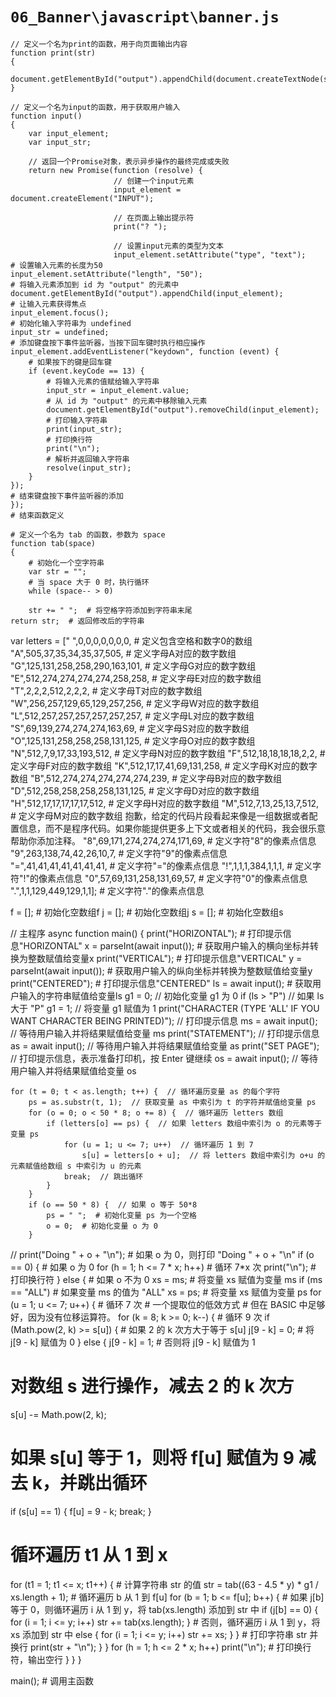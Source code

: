# `06_Banner\javascript\banner.js`

```
// 定义一个名为print的函数，用于向页面输出内容
function print(str)
{
    document.getElementById("output").appendChild(document.createTextNode(str));
}

// 定义一个名为input的函数，用于获取用户输入
function input()
{
    var input_element;
    var input_str;

    // 返回一个Promise对象，表示异步操作的最终完成或失败
    return new Promise(function (resolve) {
                       // 创建一个input元素
                       input_element = document.createElement("INPUT");

                       // 在页面上输出提示符
                       print("? ");

                       // 设置input元素的类型为文本
                       input_element.setAttribute("type", "text");
# 设置输入元素的长度为50
input_element.setAttribute("length", "50");
# 将输入元素添加到 id 为 "output" 的元素中
document.getElementById("output").appendChild(input_element);
# 让输入元素获得焦点
input_element.focus();
# 初始化输入字符串为 undefined
input_str = undefined;
# 添加键盘按下事件监听器，当按下回车键时执行相应操作
input_element.addEventListener("keydown", function (event) {
    # 如果按下的键是回车键
    if (event.keyCode == 13) {
        # 将输入元素的值赋给输入字符串
        input_str = input_element.value;
        # 从 id 为 "output" 的元素中移除输入元素
        document.getElementById("output").removeChild(input_element);
        # 打印输入字符串
        print(input_str);
        # 打印换行符
        print("\n");
        # 解析并返回输入字符串
        resolve(input_str);
    }
});
# 结束键盘按下事件监听器的添加
});
# 结束函数定义

# 定义一个名为 tab 的函数，参数为 space
function tab(space)
{
    # 初始化一个空字符串
    var str = "";
    # 当 space 大于 0 时，执行循环
    while (space-- > 0)
```
        str += " ";  # 将空格字符添加到字符串末尾
    return str;  # 返回修改后的字符串

var letters = [" ",0,0,0,0,0,0,0,  # 定义包含空格和数字0的数组
               "A",505,37,35,34,35,37,505,  # 定义字母A对应的数字数组
               "G",125,131,258,258,290,163,101,  # 定义字母G对应的数字数组
               "E",512,274,274,274,274,258,258,  # 定义字母E对应的数字数组
               "T",2,2,2,512,2,2,2,  # 定义字母T对应的数字数组
               "W",256,257,129,65,129,257,256,  # 定义字母W对应的数字数组
               "L",512,257,257,257,257,257,257,  # 定义字母L对应的数字数组
               "S",69,139,274,274,274,163,69,  # 定义字母S对应的数字数组
               "O",125,131,258,258,258,131,125,  # 定义字母O对应的数字数组
               "N",512,7,9,17,33,193,512,  # 定义字母N对应的数字数组
               "F",512,18,18,18,18,2,2,  # 定义字母F对应的数字数组
               "K",512,17,17,41,69,131,258,  # 定义字母K对应的数字数组
               "B",512,274,274,274,274,274,239,  # 定义字母B对应的数字数组
               "D",512,258,258,258,258,131,125,  # 定义字母D对应的数字数组
               "H",512,17,17,17,17,17,512,  # 定义字母H对应的数字数组
               "M",512,7,13,25,13,7,512,  # 定义字母M对应的数字数组
抱歉，给定的代码片段看起来像是一组数据或者配置信息，而不是程序代码。如果你能提供更多上下文或者相关的代码，我会很乐意帮助你添加注释。
               "8",69,171,274,274,274,171,69,  # 定义字符"8"的像素点信息
               "9",263,138,74,42,26,10,7,    # 定义字符"9"的像素点信息
               "=",41,41,41,41,41,41,41,      # 定义字符"="的像素点信息
               "!",1,1,1,384,1,1,1,          # 定义字符"!"的像素点信息
               "0",57,69,131,258,131,69,57,  # 定义字符"0"的像素点信息
               ".",1,1,129,449,129,1,1];     # 定义字符"."的像素点信息

f = [];  # 初始化空数组f
j = [];  # 初始化空数组j
s = [];  # 初始化空数组s

// 主程序
async function main()
{
    print("HORIZONTAL");  # 打印提示信息"HORIZONTAL"
    x = parseInt(await input());  # 获取用户输入的横向坐标并转换为整数赋值给变量x
    print("VERTICAL");  # 打印提示信息"VERTICAL"
    y = parseInt(await input());  # 获取用户输入的纵向坐标并转换为整数赋值给变量y
    print("CENTERED");  # 打印提示信息"CENTERED"
    ls = await input();  # 获取用户输入的字符串赋值给变量ls
    g1 = 0;  // 初始化变量 g1 为 0
    if (ls > "P")  // 如果 ls 大于 "P"
        g1 = 1;  // 将变量 g1 赋值为 1
    print("CHARACTER (TYPE 'ALL' IF YOU WANT CHARACTER BEING PRINTED)");  // 打印提示信息
    ms = await input();  // 等待用户输入并将结果赋值给变量 ms
    print("STATEMENT");  // 打印提示信息
    as = await input();  // 等待用户输入并将结果赋值给变量 as
    print("SET PAGE");  // 打印提示信息，表示准备打印机，按 Enter 键继续
    os = await input();  // 等待用户输入并将结果赋值给变量 os

    for (t = 0; t < as.length; t++) {  // 循环遍历变量 as 的每个字符
        ps = as.substr(t, 1);  // 获取变量 as 中索引为 t 的字符并赋值给变量 ps
        for (o = 0; o < 50 * 8; o += 8) {  // 循环遍历 letters 数组
            if (letters[o] == ps) {  // 如果 letters 数组中索引为 o 的元素等于变量 ps
                for (u = 1; u <= 7; u++)  // 循环遍历 1 到 7
                    s[u] = letters[o + u];  // 将 letters 数组中索引为 o+u 的元素赋值给数组 s 中索引为 u 的元素
                break;  // 跳出循环
            }
        }
        if (o == 50 * 8) {  // 如果 o 等于 50*8
            ps = " ";  # 初始化变量 ps 为一个空格
            o = 0;  # 初始化变量 o 为 0
        }
//      print("Doing " + o + "\n");  # 如果 o 为 0，则打印 "Doing " + o + "\n"
        if (o == 0) {  # 如果 o 为 0
            for (h = 1; h <= 7 * x; h++)  # 循环 7*x 次
                print("\n");  # 打印换行符
        } else {  # 如果 o 不为 0
            xs = ms;  # 将变量 xs 赋值为变量 ms
            if (ms == "ALL")  # 如果变量 ms 的值为 "ALL"
                xs = ps;  # 将变量 xs 赋值为变量 ps
            for (u = 1; u <= 7; u++) {  # 循环 7 次
                # 一个提取位的低效方式
                # 但在 BASIC 中足够好，因为没有位移运算符。
                for (k = 8; k >= 0; k--) {  # 循环 9 次
                    if (Math.pow(2, k) >= s[u]) {  # 如果 2 的 k 次方大于等于 s[u]
                        j[9 - k] = 0;  # 将 j[9 - k] 赋值为 0
                    } else {
                        j[9 - k] = 1;  # 否则将 j[9 - k] 赋值为 1
# 对数组 s 进行操作，减去 2 的 k 次方
s[u] -= Math.pow(2, k);
# 如果 s[u] 等于 1，则将 f[u] 赋值为 9 减去 k，并跳出循环
if (s[u] == 1) {
    f[u] = 9 - k;
    break;
}
# 循环遍历 t1 从 1 到 x
for (t1 = 1; t1 <= x; t1++) {
    # 计算字符串 str 的值
    str = tab((63 - 4.5 * y) * g1 / xs.length + 1);
    # 循环遍历 b 从 1 到 f[u]
    for (b = 1; b <= f[u]; b++) {
        # 如果 j[b] 等于 0，则循环遍历 i 从 1 到 y，将 tab(xs.length) 添加到 str 中
        if (j[b] == 0) {
            for (i = 1; i <= y; i++)
                str += tab(xs.length);
        } 
        # 否则，循环遍历 i 从 1 到 y，将 xs 添加到 str 中
        else {
            for (i = 1; i <= y; i++)
                str += xs;
        }
    }
    # 打印字符串 str 并换行
    print(str + "\n");
}
            }
            for (h = 1; h <= 2 * x; h++)
                print("\n");  # 打印换行符，输出空行
        }
    }
}

main();  # 调用主函数
```